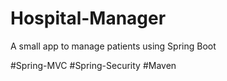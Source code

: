 # Hospital-Manager
A small app to manage patients using Spring Boot

#Spring-MVC
#Spring-Security
#Maven
